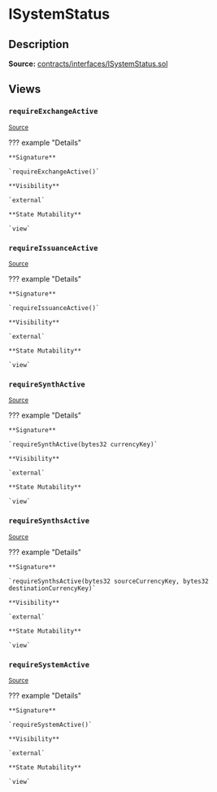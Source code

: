 # ISystemStatus

## Description

**Source:** [contracts/interfaces/ISystemStatus.sol](https://github.com/Synthetixio/synthetix/tree/v2.24.0/contracts/interfaces/ISystemStatus.sol)

## Views

### `requireExchangeActive`

<sub>[Source](https://github.com/Synthetixio/synthetix/tree/v2.24.0/contracts/interfaces/ISystemStatus.sol#L10)</sub>

??? example "Details"

    **Signature**

    `requireExchangeActive()`

    **Visibility**

    `external`

    **State Mutability**

    `view`

### `requireIssuanceActive`

<sub>[Source](https://github.com/Synthetixio/synthetix/tree/v2.24.0/contracts/interfaces/ISystemStatus.sol#L8)</sub>

??? example "Details"

    **Signature**

    `requireIssuanceActive()`

    **Visibility**

    `external`

    **State Mutability**

    `view`

### `requireSynthActive`

<sub>[Source](https://github.com/Synthetixio/synthetix/tree/v2.24.0/contracts/interfaces/ISystemStatus.sol#L12)</sub>

??? example "Details"

    **Signature**

    `requireSynthActive(bytes32 currencyKey)`

    **Visibility**

    `external`

    **State Mutability**

    `view`

### `requireSynthsActive`

<sub>[Source](https://github.com/Synthetixio/synthetix/tree/v2.24.0/contracts/interfaces/ISystemStatus.sol#L14)</sub>

??? example "Details"

    **Signature**

    `requireSynthsActive(bytes32 sourceCurrencyKey, bytes32 destinationCurrencyKey)`

    **Visibility**

    `external`

    **State Mutability**

    `view`

### `requireSystemActive`

<sub>[Source](https://github.com/Synthetixio/synthetix/tree/v2.24.0/contracts/interfaces/ISystemStatus.sol#L6)</sub>

??? example "Details"

    **Signature**

    `requireSystemActive()`

    **Visibility**

    `external`

    **State Mutability**

    `view`
